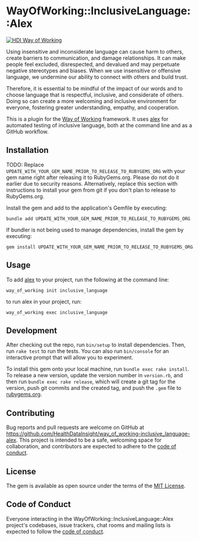 # WayOfWorking::InclusiveLanguage::Alex

<!-- HDI Way of Working: Badge Holder Start -->
[![HDI Way of Working](https://img.shields.io/badge/HDI-Way%20of%20Working-8169e3?labelColor=000)](https://healthdatainsight.github.io/way_of_working/)
<!-- HDI Way of Working: Badge Holder End -->

Using insensitive and inconsiderate language can cause harm to others, create barriers to communication, and damage relationships. It can make people feel excluded, disrespected, and devalued and may perpetuate negative stereotypes and biases. When we use insensitive or offensive language, we undermine our ability to connect with others and build trust.

Therefore, it is essential to be mindful of the impact of our words and to choose language that is respectful, inclusive, and considerate of others. Doing so can create a more welcoming and inclusive environment for everyone, fostering greater understanding, empathy, and cooperation.

This is a plugin for the [Way of Working](https://github.com/HealthDataInsight/way_of_working) framework. It uses [alex](https://alexjs.com) for automated testing of inclusive language, both at the command line and as a GitHub workflow.

## Installation

TODO: Replace `UPDATE_WITH_YOUR_GEM_NAME_PRIOR_TO_RELEASE_TO_RUBYGEMS_ORG` with your gem name right after releasing it to RubyGems.org. Please do not do it earlier due to security reasons. Alternatively, replace this section with instructions to install your gem from git if you don't plan to release to RubyGems.org.

Install the gem and add to the application's Gemfile by executing:

    bundle add UPDATE_WITH_YOUR_GEM_NAME_PRIOR_TO_RELEASE_TO_RUBYGEMS_ORG

If bundler is not being used to manage dependencies, install the gem by executing:

    gem install UPDATE_WITH_YOUR_GEM_NAME_PRIOR_TO_RELEASE_TO_RUBYGEMS_ORG

## Usage

To add [alex](https://alexjs.com) to your project, run the following at the command line:

    way_of_working init inclusive_language

to run alex in your project, run:

    way_of_working exec inclusive_language

## Development

After checking out the repo, run `bin/setup` to install dependencies. Then, run `rake test` to run the tests. You can also run `bin/console` for an interactive prompt that will allow you to experiment.

To install this gem onto your local machine, run `bundle exec rake install`. To release a new version, update the version number in `version.rb`, and then run `bundle exec rake release`, which will create a git tag for the version, push git commits and the created tag, and push the `.gem` file to [rubygems.org](https://rubygems.org).

## Contributing

Bug reports and pull requests are welcome on GitHub at <https://github.com/HealthDataInsight/way_of_working-inclusive_language-alex>. This project is intended to be a safe, welcoming space for collaboration, and contributors are expected to adhere to the [code of conduct](https://github.com/HealthDataInsight/way_of_working-inclusive_language-alex/blob/main/CODE_OF_CONDUCT.md).

## License

The gem is available as open source under the terms of the [MIT License](https://opensource.org/licenses/MIT).

## Code of Conduct

Everyone interacting in the WayOfWorking::InclusiveLanguage::Alex project's codebases, issue trackers, chat rooms and mailing lists is expected to follow the [code of conduct](https://github.com/[USERNAME]/way_of_working-inclusive_language-alex/blob/main/CODE_OF_CONDUCT.md).
